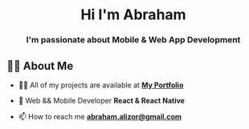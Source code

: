 

<h1 align="center">Hi I'm Abraham</h1>
<h3 align="center">I'm passionate about Mobile & Web App Development</h3>

## 🙋‍♂️ About Me

- 👨‍💻 All of my projects are available at **[My Portfolio](https://abraham-alizor.netlify.app/)**


- 🌱 Web && Mobile Developer **React & React Native**


- 📫 How to reach me **abraham.alizor@gmail.com**
